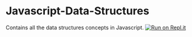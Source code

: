 # Javascript-Data-Structures
Contains all the data structures concepts in Javascript.
[![Run on Repl.it](https://repl.it/badge/github/sista4788/Javascript-Data-Structures)](https://repl.it/github/sista4788/Javascript-Data-Structures)
